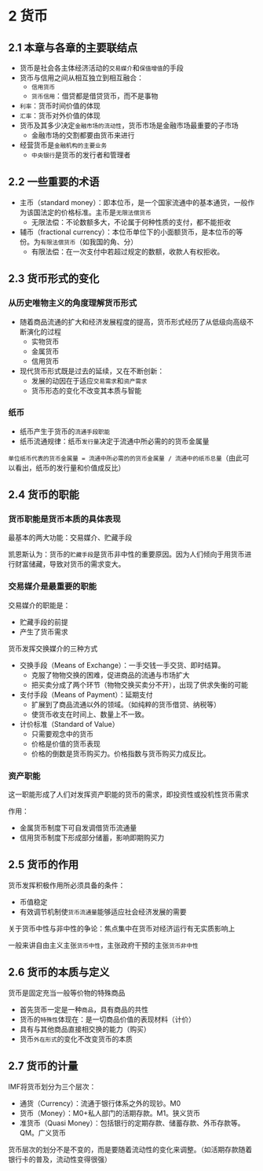 # 2 货币

## 2.1 本章与各章的主要联结点

- 货币是社会各主体经济活动的`交易媒介`和`保值增值`的手段
- 货币与信用之间从相互独立到相互融合：
  - `信用货币`
  - `货币信用`：借贷都是借贷货币，而不是事物
- `利率`：货币时间价值的体现
- `汇率`：货币对外价值的体现
- 货币及其多少决定`金融市场的流动性`，货币市场是金融市场最重要的子市场
  - 金融市场的交割都要由货币来进行
- 经营货币是`金融机构的主要业务`
  - `中央银行`是货币的发行者和管理者

## 2.2 一些重要的术语

- 主币（standard money）：即本位币，是一个国家流通中的基本通货，一般作为该国法定的价格标准。主币是`无限法偿货币`
  - 无限法偿：不论数额多大，不论属于何种性质的支付，都不能拒收
- 辅币（fractional currency）：本位币单位下的小面额货币，是本位币的等份。为`有限法偿货币`（如我国的角、分）
  - 有限法偿：在一次支付中若超过规定的数额，收款人有权拒收。

## 2.3 货币形式的变化

### 从历史唯物主义的角度理解货币形式

- 随着商品流通的扩大和经济发展程度的提高，货币形式经历了从低级向高级不断演化的过程
  - 实物货币
  - 金属货币
  - 信用货币
- 现代货币形式既是过去的延续，又在不断创新：
  - 发展的动因在于适应`交易需求`和`资产需求`
  - 货币形态的变化不改变其本质与智能

### 纸币

- 纸币产生于货币的`流通手段职能`
- 纸币流通规律：纸币`发行量`决定于流通中所必需的的货币金属量

`单位纸币代表的货币金属量 = 流通中所必需的的货币金属量 / 流通中的纸币总量`（由此可以看出，纸币的发行量和价值成反比）

## 2.4 货币的职能

### 货币职能是货币本质的具体表现

最基本的两大功能：交易媒介、贮藏手段

凯恩斯认为：货币的`贮藏手段`是货币非中性的重要原因。因为人们倾向于用货币进行财富储藏，导致对货币的需求变大。

### 交易媒介是最重要的职能

交易媒介的职能是：

- 贮藏手段的前提
- 产生了货币需求

货币发挥交换媒介的三种方式

- 交换手段（Means of Exchange）：一手交钱一手交货、即时结算。
  - 克服了物物交换的困难，促进商品的流通与市场扩大
  - 把买卖分成了两个环节（物物交换买卖分不开），出现了供求失衡的可能
- 支付手段（Means of Payment）：延期支付
  - 扩展到了商品流通以外的领域。（如纯粹的货币借贷、纳税等）
  - 使货币收支在时间上、数量上不一致。
- 计价标准（Standard of Value）
  - 只需要观念中的货币
  - 价格是价值的货币表现
  - 价格的倒数是货币购买力。价格指数与货币购买力成反比。

### 资产职能

这一职能形成了人们对发挥资产职能的货币的需求，即投资性或投机性货币需求

作用：

- 金属货币制度下可自发调借货币流通量
- 信用货币制度下形成部分储蓄，影响即期购买力

## 2.5 货币的作用

货币发挥积极作用所必须具备的条件：

- 币值稳定
- 有效调节机制使`货币流通量`能够适应社会经济发展的需要

关于货币中性与非中性的争论：焦点集中在货币对经济运行有无实质影响上

一般来讲自由主义主张`货币中性`，主张政府干预的主张`货币非中性`

## 2.6 货币的本质与定义

货币是固定充当一般等价物的特殊商品

- 首先货币一定是一种`商品`，具有商品的共性
- 货币的`特殊性`体现在：是一切商品价值的表现材料（计价）
- 具有与其他商品直接相交换的能力（购买）
- 货币`外在形式`的变化不改变货币的本质

## 2.7 货币的计量

IMF将货币划分为三个层次：

- 通货（Currency）：流通于银行体系之外的现钞。M0
- 货币（Money）：M0+私人部门的活期存款。M1。狭义货币
- 准货币（Quasi Money）：包括银行的定期存款、储蓄存款、外币存款等。QM。广义货币

货币层次的划分不是不变的，而是要随着流动性的变化来调整。（如活期存款随着银行卡的普及，流动性变得很强）
